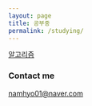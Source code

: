 ```yaml
---
layout: page
title: 공부중
permalink: /studying/
---
```


[알고리즘](https://namhyo01.github.io/studying/algorithm)


### Contact me

[namhyo01@naver.com](mailto:namhy0o1@naver.com)
